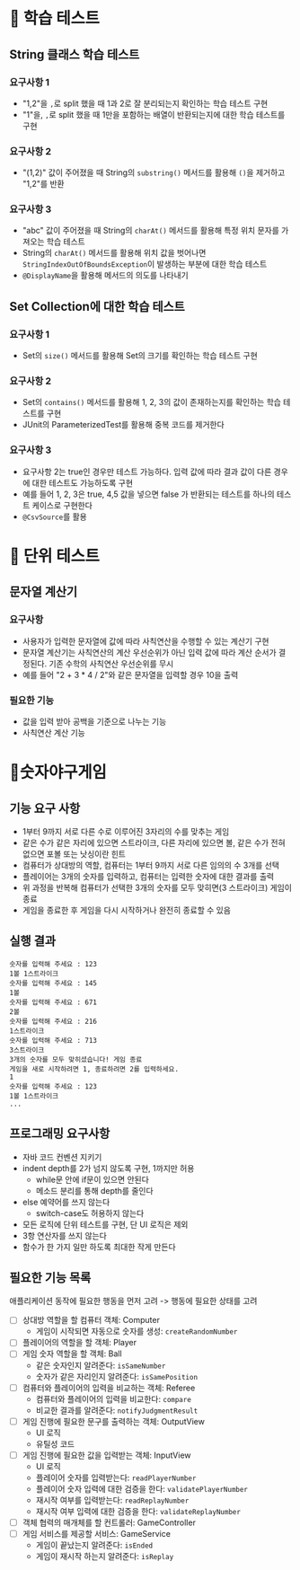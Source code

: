 # 📌 학습 테스트
## String 클래스 학습 테스트
### 요구사항 1
- "1,2"을 `,`로 split 했을 때 1과 2로 잘 분리되는지 확인하는 학습 테스트 구현
- "1"을, `,`로 split 했을 때 1만을 포함하는 배열이 반환되는지에 대한 학습 테스트를 구현

### 요구사항 2
- "(1,2)" 값이 주어졌을 때 String의 `substring()` 메서드를 활용해 `()`을 제거하고 "1,2"를 반환

### 요구사항 3
- "abc" 값이 주어졌을 때 String의 `charAt()` 메서드를 활용해 특정 위치 문자를 가져오는 학습 테스트
- String의 `charAt()` 메서드를 활용해 위치 값을 벗어나면 `StringIndexOutOfBoundsException`이 발생하는 부분에 대한 학습 테스트
- `@DisplayName`을 활용해 메서드의 의도를 나타내기

## Set Collection에 대한 학습 테스트
### 요구사항 1
- Set의 `size()` 메서드를 활용해 Set의 크기를 확인하는 학습 테스트 구현

### 요구사항 2
- Set의 `contains()` 메서드를 활용해 1, 2, 3의 값이 존재하는지를 확인하는 학습 테스트를 구현
- JUnit의 ParameterizedTest를 활용해 중복 코드를 제거한다

### 요구사항 3
- 요구사항 2는 true인 경우만 테스트 가능하다. 입력 값에 따라 결과 값이 다른 경우에 대한 테스트도 가능하도록 구현
- 예를 들어 1, 2, 3은 true, 4,5 값을 넣으면 false 가 반환되는 테스트를 하나의 테스트 케이스로 구현한다
- `@CsvSource`를 활용

# 📌 단위 테스트
## 문자열 계산기
### 요구사항
- 사용자가 입력한 문자열에 값에 따라 사칙연산을 수행할 수 있는 계산기 구현
- 문자열 계산기는 사칙연산의 계산 우선순위가 아닌 입력 값에 따라 계산 순서가 결정된다. 기존 수학의 사칙연산 우선순위를 무시
- 예를 들어 "2 + 3 * 4 / 2"와 같은 문자열을 입력할 경우 10을 출력
### 필요한 기능
- 값을 입력 받아 공백을 기준으로 나누는 기능
- 사칙연산 계산 기능

# 📌숫자야구게임
## 기능 요구 사항
- 1부터 9까지 서로 다른 수로 이루어진 3자리의 수를 맞추는 게임
- 같은 수가 같은 자리에 있으면 스트라이크, 다른 자리에 있으면 볼, 같은 수가 전혀 없으면 포볼 또는 낫싱이란 힌트
- 컴퓨터가 상대방의 역할, 컴퓨터는 1부터 9까지 서로 다른 임의의 수 3개를 선택
- 플레이어는 3개의 숫자를 입력하고, 컴퓨터는 입력한 숫자에 대한 결과를 출력
- 위 과정을 반복해 컴퓨터가 선택한 3개의 숫자를 모두 맞히면(3 스트라이크) 게임이 종료
- 게임을 종료한 후 게임을 다시 시작하거나 완전히 종료할 수 있음
## 실행 결과
```text
숫자를 입력해 주세요 : 123
1볼 1스트라이크
숫자를 입력해 주세요 : 145
1볼
숫자를 입력해 주세요 : 671
2볼
숫자를 입력해 주세요 : 216
1스트라이크
숫자를 입력해 주세요 : 713
3스트라이크
3개의 숫자를 모두 맞히셨습니다! 게임 종료
게임을 새로 시작하려면 1, 종료하려면 2를 입력하세요.
1
숫자를 입력해 주세요 : 123
1볼 1스트라이크
...
```
## 프로그래밍 요구사항
- 자바 코드 컨벤션 지키기
- indent depth를 2가 넘지 않도록 구현, 1까지만 허용
  - while문 안에 if문이 있으면 안된다
  - 메소드 분리를 통해 depth를 줄인다
- else 예약어를 쓰지 않는다
  - switch-case도 허용하지 않는다
- 모든 로직에 단위 테스트를 구현, 단 UI 로직은 제외
- 3항 연산자를 쓰지 않는다
- 함수가 한 가지 일만 하도록 최대한 작게 만든다
## 필요한 기능 목록
애플리케이션 동작에 필요한 행동을 먼저 고려 -> 행동에 필요한 상태를 고려
- [ ] 상대방 역할을 할 컴퓨터 객체: Computer
  - 게임이 시작되면 자동으로 숫자를 생성: `createRandomNumber`
- [ ] 플레이어의 역할을 할 객체: Player
- [ ] 게임 숫자 역할을 할 객체: Ball
  - 같은 숫자인지 알려준다: `isSameNumber`
  - 숫자가 같은 자리인지 알려준다: `isSamePosition`  
- [ ] 컴퓨터와 플레이어의 입력을 비교하는 객체: Referee
  - 컴퓨터와 플레이어의 입력을 비교한다: `compare`
  - 비교한 결과를 알려준다: `notifyJudgmentResult`
- [ ] 게임 진행에 필요한 문구를 출력하는 객체: OutputView
  - UI 로직
  - 유틸성 코드
- [ ] 게임 진행에 필요한 값을 입력받는 객체: InputView
  - UI 로직
  - 플레이어 숫자를 입력받는다: `readPlayerNumber`
  - 플레이어 숫자 입력에 대한 검증을 한다: `validatePlayerNumber`
  - 재시작 여부를 입력받는다: `readReplayNumber`
  - 재시작 여부 입력에 대한 검증을 한다: `validateReplayNumber`
- [ ] 객체 협력의 매개체를 할 컨트롤러: GameController
- [ ] 게임 서비스를 제공할 서비스: GameService
  - 게임이 끝났는지 알려준다: `isEnded`
  - 게임이 재시작 하는지 알려준다: `isReplay`
